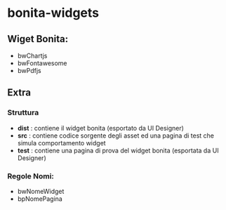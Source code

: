 # bonita-widgets

## Wiget Bonita:

- bwChartjs
- bwFontawesome
- bwPdfjs

## Extra

### Struttura
- **dist** : contiene il widget bonita (esportato da UI Designer)
- **src** : contiene codice sorgente degli asset ed una pagina di test che simula comportamento widget
- **test**  : contiene una pagina di prova del widget bonita (esportata da UI Designer)

### Regole Nomi:
- bwNomeWidget
- bpNomePagina
